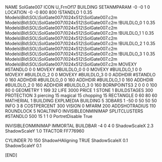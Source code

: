NAME SolGate007
ICON U_FrnOf17
BUILDING
SETANMPARAM -0 -0 1 0
LOCATION -0 -0 800 800
!STANDLO      1 0.35 Models\Bld\SOL\SolGate007\1024x512\SolGate007.c2m Models\Bld\SOL\SolGate007\1024x512\SolGate007.c2m
!BUILDLO_0    1 0.35 Models\Bld\SOL\SolGate007\1024x512\SolGate007.c2m Models\Bld\SOL\SolGate007\1024x512\SolGate007.c2m
!BUILDLO_1    1 0.35 Models\Bld\SOL\SolGate007\1024x512\SolGate007.c2m Models\Bld\SOL\SolGate007\1024x512\SolGate007.c2m
!BUILDLO_2    1 0.35 Models\Bld\SOL\SolGate007\1024x512\SolGate007.c2m Models\Bld\SOL\SolGate007\1024x512\SolGate007.c2m
!BUILDLO_3    1 0.35 Models\Bld\SOL\SolGate007\1024x512\SolGate007.c2m Models\Bld\SOL\SolGate007\1024x512\SolGate007.c2m
MOVEXY #STANDLO   0 0
MOVEXY #BUILDLO_0 0 0
MOVEXY #BUILDLO_1 0 0
MOVEXY #BUILDLO_2 0 0
MOVEXY #BUILDLO_3 0 0
ADDHDIR #STANDLO 0 160
ADDHDIR #BUILDLO_0 0 160
ADDHDIR #BUILDLO_1 0 160
ADDHDIR #BUILDLO_2 0 160
ADDHDIR #BUILDLO_3 0 160
BORNPOINTS3 2 0 0 0 100 80 0
GEOMETRY 1 199 32
LIFE     3000
PRICE 1 STONE 1
BUILDSTAGES 300
PROTECTION 3 piercing 15 magical 15 chopping 15
RECTANGLE    0 60 80 60
MATHERIAL 1 BUILDING
EXPLMEDIA BUILDING 5
3DBARS 1 -50 0 50 50 50
INFO 3 8
COSTPERCENT 300
VISION 0
MFARM 200
ADDSHOTRADIUS 110
ROUNDLOCK 5
NOALTINFO
INVISIBLEONMINIMAP
SPLITCLUSTERS #STANDLO 500 15 1 1 0
PortretDisable True

INVISIBLEONMINIMAP
IMMORTAL
BUILDBAR -4 0 4 0
ShadowScaleX 2.3
ShadowScaleY 1.0
TFACTOR FF776960

CYLINDER 70 150
ShadowHAligning TRUE
ShadowScaleX 0.1
ShadowScaleY 0.1

[END]

